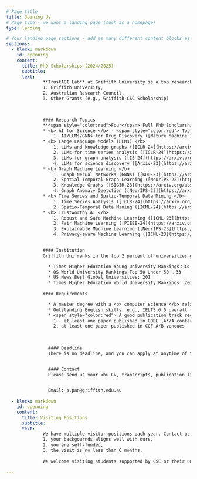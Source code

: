 ```yaml
---
# Page title
title: Joining Us
# Page type - we want a landing page (such as a homepage)
type: landing

# Your landing page sections - add as many different content blocks as you like
sections:
  - block: markdown
    id: openning
    content:
      title: PhD Scholarships (2024/2025)
      subtitle: 
      text: |
              **TrustAGI Lab** at Griffith University is a top research lab focusing on trustworthy artificial general Intelligence (AGI) research. We am looking for self-motivated Ph.D students funded by: 
              1. Griffith University, 
              2. Australian Research Council, 
              3. Other Grants (e.g., Griffith-CSC Scholarship)


              
              #### Research Topics
              **<span style="color:red">Four</span> Full PhD Scholarships** are available in 2024/2025. The scholarships cover both tuition fee and living stipends. We are looking for candidates to work on the following research topics.  See our recent publications for more details. Contact us if you are interested in one of these topics. 
              * <b> AI for Science </b> - <span style="color:red"> Top Priority</span>
                  1. AI/LLMs/GNNs for Drug Discovery ([Nature Machine Intelligence 2024](https://www.nature.com/articles/s42256-024-00847-1))
              * <b> Large Language Models (LLMs) </b> 
                  1. LLMs and knowledge graphs ([ICLR-24](https://arxiv.org/abs/2310.01061), [TKDE-24](https://arxiv.org/abs/2306.08302)) - <span style="color:red"> Top Priority</span>
                  2. LLMs for time series analysis ([ICLR-24](https://arxiv.org/abs/2310.01728))
                  3. LLMs for graph analysis ([IS-24](https://arxiv.org/abs/2310.05499)) - <span style="color:red"> Top Priority</span>
                  4. LLMs for science discovery ([Arxiv-23](https://arxiv.org/abs/2310.07984))
              * <b> Graph Machine Learning </b>
                  1. Graph Nerual Networks (GNNs) ([KDD-23](https://arxiv.org/abs/2305.18457))
                  2. Spatial Temporal Graph Learning ([NeurIPS-22](https://proceedings.neurips.cc/paper_files/paper/2022/file/7dadc855cef7494d5d956a8d28add871-Paper-Conference.pdf))
                  3. Knowledge Graphs ([SIGIR-23](https://arxiv.org/abs/2304.08183))
                  4. Graph Anomaly Deetction ([NeurIPS-23](https://arxiv.org/abs/2310.16520))
              * <b> Time Series and Spatio-Temporal Data Mining </b>
                  1. Time Series Analysis ([ICLR-24](https://arxiv.org/abs/2310.01728))
                  2. Spatio-Temporal Data Mining ([ICML-24](https://arxiv.org/abs/2402.02713))
              * <b> Trustworthy AI </b>
                  1. Robust and Safe Machine Learning ([ICML-23](https://proceedings.mlr.press/v202/zhang23aq/zhang23aq.pdf))
                  2. Fair Machine Learning ([PIEEE-24](https://arxiv.org/abs/2205.07424))
                  3. Explainable Machine Learning ([NeurIPS-23](https://arxiv.org/abs/2310.16520))
                  4. Privacy-aware Machine Learning ([ICML-23](https://proceedings.mlr.press/v202/zhang23aq/zhang23aq.pdf))

              
              #### Institution
              Griffith Uni ranks in the top 2 percent of universities globally with 50000 students spanning six campuses in South East Queensland, Australia. The [Computer Science & Engineering](https://www.shanghairanking.com/institution/griffith-university) at Griffith ranks in the top **76-100** globally. 

                * Times Higher Education Young University Rankings：33
                * QS World University Rankings Top 50 Under 50 ：33
                * US News Best Global Universities: 201
                * Times Higher Education World University Rankings: 201–250
                
              #### Requirements

                * A master degree with a <b> computer science </b> related background, and GPA > 85/100. Outstanding students with only undergraduate degree can also be considered, if GPA > 90/100.
                * Outstanding English skills, e.g., IELTS 6.5 overall (no band less than 6.0), TOEFL IBT 79 + (no sub-score less than 19), PTE 58 (no sub-score less than 50).
                * <span style="color:red"> A good publication track record, demonstrated by publications.</span>
                  1.  at least one paper published in CORE [A*/A conference](http://portal.core.edu.au/conf-ranks/) or JCR Q1 Journal, or
                  2. at least one paper published in CCF A/B veneues
  
  
  
                #### Deadline
                There is no deadline, and you can apply at anytime of the year! 


                #### Contact
                Please send us your <b> CV, transcripts, publication list, and research topics (not have to be the one listed above) </b> that you are interested in. Due to large number of applications, We may only reply to selected applicants.


                Email: s.pan@griffith.edu.au
      
  - block: markdown
    id: openning
    content:
      title: Visiting Positions
      subtitle: 
      text: |
              We have multiple visitor positions each year. Contact us if               
              1. your backgournds aligns well with ours, 
              2. you are self-funded, 
              3. the visit is no less than 6 months.
              
              We welcome visiting students supported by CSC or their universities. We have multiple faculty academics in the lab. For the CSC visiting request, each year each academic in the lab can only host **2** visiting students per CSC requirement. 
      
---
```

